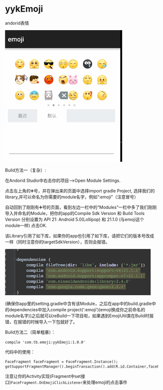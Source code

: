 # yykEmoji
andorid表情

<img src="./images/emoji.gif">


Build方法一（复杂）:


在Andorid Studio中右击你的项目—>Open Module Settings.

点击左上角的➕号，并在弹出来的页面中选择import gradle Project, 选择我们的library,并可以命名为你需要的module名字，例如”:emoji”（注意冒号）

自动回到了刚刚有➕号的页面，看到左边一栏中的“Modules”一栏中多了我们刚刚导入并命名的Module，把你的app的Compile Sdk Version 和 Build Tools Version 分别设置为
API 21: Android 5.0(Lollipop) 和 21.1.0 (与emoji这个module一样) 点击OK.

该Library引用了如下库，如果你的app也引用了如下库，请把它们的版本号改成一样（同时注意你的targetSdkVersion），否则会报错。

<img src="./images/2.png">

(确保你app里的setting.gradle中含有该Module，之后在app中的build.gradle中的dependencies中加入compile project(‘:emoji’)(emoji换成你之前命名的module名字))之后就可以reBuild一下项目啦，如果遇到EmojiUtil类在Build时报错，在报错的时候导入一下包就好了。



Build方法二（简单粗暴）：


`compile 'com.tb.emoji:yykEmoji:1.0.0'`



代码中的使用：
```
FaceFragment faceFragment = FaceFragment.Instance();
getSupportFragmentManager().beginTransaction().add(R.id.Container,faceFragment).commit();
```
注意让你的Activity实现(Fragment中set接口)`FaceFragment.OnEmojiClickListener`来处理emoji的点击事件
